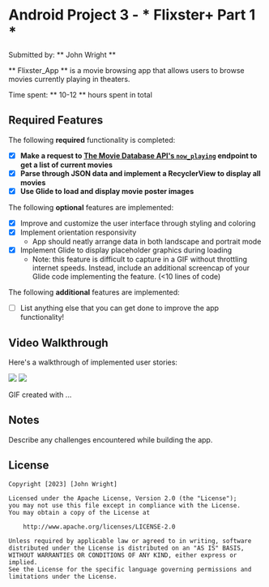 # Android Project 3 - * Flixster+ Part 1 *

Submitted by: ** John Wright **

** Flixster_App ** is a movie browsing app that allows users to browse movies currently playing in theaters.

Time spent: ** 10-12 ** hours spent in total

## Required Features

The following **required** functionality is completed:

- [X] **Make a request to [The Movie Database API's `now_playing`](https://developers.themoviedb.org/3/movies/get-now-playing) endpoint to get a list of current movies**
- [X] **Parse through JSON data and implement a RecyclerView to display all movies**
- [X] **Use Glide to load and display movie poster images**

The following **optional** features are implemented:

- [X] Improve and customize the user interface through styling and coloring
- [X] Implement orientation responsivity
  - App should neatly arrange data in both landscape and portrait mode
- [X] Implement Glide to display placeholder graphics during loading
  - Note: this feature is difficult to capture in a GIF without throttling internet speeds.  Instead, include an additional screencap of your Glide code implementing the feature.  (<10 lines of code)

The following **additional** features are implemented:

- [ ] List anything else that you can get done to improve the app functionality!

## Video Walkthrough

Here's a walkthrough of implemented user stories:

<img src='https://media.giphy.com/media/v1.Y2lkPTc5MGI3NjExNTA3ZmFhMmU2NjE0ODQ5OTE1NDNiOGY4ZGVjNDg3YjA4Zjk3NWI3MiZlcD12MV9pbnRlcm5hbF9naWZzX2dpZklkJmN0PWc/X5nJnjgSnOuWfk0h4Z/giphy.gif' />

<img src='https://media.giphy.com/media/v1.Y2lkPTc5MGI3NjExNmFjOTQ3OTgzNDg2NTlmYWJiN2Q2NzI5YTdiNTExZDk0MWI5Y2UxMyZlcD12MV9pbnRlcm5hbF9naWZzX2dpZklkJmN0PWc/ct8vOs9hVQE9IMBMI7/giphy.gif' />

<!-- Replace this with whatever GIF tool you used! -->
GIF created with ...  
<!-- Recommended tools:
[Kap](https://getkap.co/) for macOS
[ScreenToGif](https://www.screentogif.com/) for Windows
[peek](https://github.com/phw/peek) for Linux. -->

## Notes

Describe any challenges encountered while building the app.

## License

    Copyright [2023] [John Wright]

    Licensed under the Apache License, Version 2.0 (the "License");
    you may not use this file except in compliance with the License.
    You may obtain a copy of the License at

        http://www.apache.org/licenses/LICENSE-2.0

    Unless required by applicable law or agreed to in writing, software
    distributed under the License is distributed on an "AS IS" BASIS,
    WITHOUT WARRANTIES OR CONDITIONS OF ANY KIND, either express or implied.
    See the License for the specific language governing permissions and
    limitations under the License.
